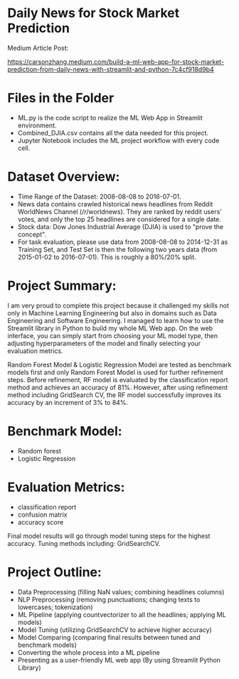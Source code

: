 # Daily News for Stock Market Prediction

Medium Article Post: 

https://carsonzhang.medium.com/build-a-ml-web-app-for-stock-market-prediction-from-daily-news-with-streamlit-and-python-7c4cf918d9b4

# Files in the Folder

- ML.py is the code script to realize the ML Web App in Streamlit environment.
- Combined_DJIA.csv contains all the data needed for this project. 
- Jupyter Notebook includes the ML project workflow with every code cell.

# Dataset Overview:

- Time Range of the Dataset: 2008-08-08 to 2016-07-01.
- News data contains crawled historical news headlines from Reddit WorldNews Channel (/r/worldnews). They are ranked by reddit users' votes, and only the top 25 headlines are considered for a single date.
- Stock data: Dow Jones Industrial Average (DJIA) is used to "prove the concept".
- For task evaluation, please use data from 2008-08-08 to 2014-12-31 as Training Set, and Test Set is then the following two years data (from 2015-01-02 to 2016-07-01). This is roughly a 80%/20% split.

# Project Summary:

I am very proud to complete this project because it challenged my skills not only in Machine Learning Engineering but also in domains such as Data Engineering and Software Engineering. I managed to learn how to use the Streamlit library in Python to build my whole ML Web app. On the web interface, you can simply start from choosing your ML model type, then adjusting hyperparameters of the model and finally selecting your evaluation metrics.

Random Forest Model & Logistic Regression Model are tested as benchmark models first and only Random Forest Model is used for further refinement steps.
Before refinement, RF model is evaluated by the classification report method and achieves an accuracy of 81%. However, after using refinement method including GridSearch CV, the RF model successfully improves its accuracy by an increment of 3% to 84%.

# Benchmark Model:

- Random forest
- Logistic Regression 

# Evaluation Metrics:

- classification report
- confusion matrix
- accuracy score 

Final model results will go through model tuning steps for the highest accuracy. Tuning methods including: GridSearchCV. 

# Project Outline:

- Data Preprocessing (filling NaN values; combining headlines columns)
- NLP Preprocessing (removing punctuations; changing texts to lowercases; tokenization)
- ML Pipeline (applying countvectorizer to all the headlines; applying ML models)
- Model Tuning (utilizing GridSearchCV to achieve higher accuracy)
- Model Comparing (comparing final results between tuned and benchmark models)
- Converting the whole process into a ML pipeline 
- Presenting as a user-friendly ML web app (By using Streamlit Python Library)






